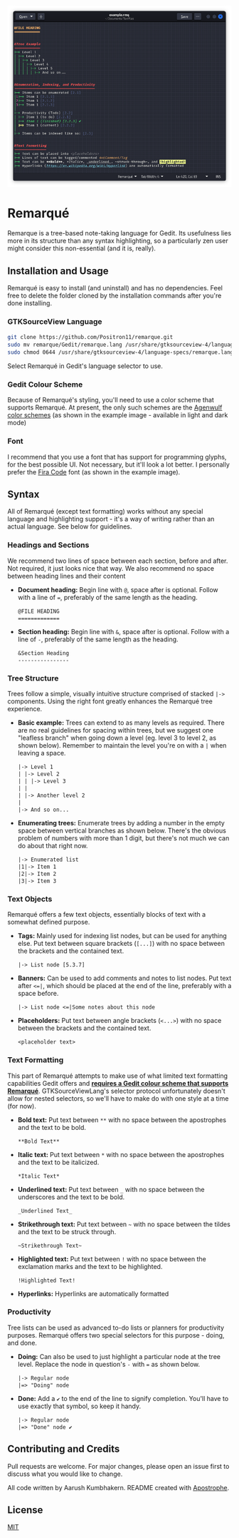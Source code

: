 <img src="example.png">

# Remarqué

Remarque is a tree-based note-taking language for Gedit. Its usefulness lies more in its structure than any syntax highlighting, so a particularly zen user might consider this non-essential (and it is, really).

## Installation and Usage

Remarqué is easy to install (and uninstall) and has no dependencies. Feel free to delete the folder cloned by the installation commands after you're done installing. 

### GTKSourceView Language

```bash
git clone https://github.com/Positron11/remarque.git
sudo mv remarque/Gedit/remarque.lang /usr/share/gtksourceview-4/language-specs/
sudo chmod 0644 /usr/share/gtksourceview-4/language-specs/remarque.lang
```

Select Remarqué in Gedit's language selector to use.

### Gedit Colour Scheme

Because of Remarqué's styling, you'll need to use a color scheme that supports Remarqué. At present, the only such schemes are the [Agenwulf color schemes](https://github.com/Positron11/agenwulf-color-scheme) (as shown in the example image - available in light and dark mode)

### Font

I recommend that you use a font that has support for programming glyphs, for the best possible UI. Not necessary, but it'll look a lot better. I personally prefer the [Fira Code](https://fonts.google.com/specimen/Fira+Code?query=fira+code) font (as shown in the example image).

## Syntax

All of Remarqué (except text formatting) works without any special language and highlighting support - it's a way of writing rather than an actual language. See below for guidelines.

### Headings and Sections

We recommend two lines of space between each section, before and after. Not required, it just looks nice that way. We also recommend no space between heading lines and their content

- **Document heading:** Begin line with ` @ `, space after is optional. Follow with a line of ` = `, preferably of the same length as the heading.

	```
	@FILE HEADING
	=============
	```

- **Section heading:** Begin line with ` & `, space after is optional. Follow with a line of ` - `, preferably of the same length as the heading.

	```
	&Section Heading
	----------------
	```

### Tree Structure

Trees follow a simple, visually intuitive structure comprised of stacked ` |-> ` components. Using the right font greatly enhances the Remarqué tree experience.

- **Basic example:** Trees can extend to as many levels as required. There are no real guidelines for spacing within trees, but we suggest one "leafless branch" when going down a level (eg. level 3 to level 2, as shown below). Remember to maintain the level you're on with a ` | ` when leaving a space.

	```
	|-> Level 1
	| |-> Level 2
	| | |-> Level 3
	| |
	| |-> Another level 2
	|
	|-> And so on...
	```

- **Enumerating trees:** Enumerate trees by adding a number in the empty space between vertical branches as shown below. There's the obvious problem of numbers with more than 1 digit, but there's not much we can do about that right now.

	```
	|-> Enumerated list
	|1|-> Item 1
	|2|-> Item 2
	|3|-> Item 3
	```

### Text Objects

Remarqué offers a few text objects, essentially blocks of text with a somewhat defined purpose.

- **Tags:** Mainly used for indexing list nodes, but can be used for anything else. Put text between square brackets (` [...] `) with no space between the brackets and the contained text.
	
	```
	|-> List node [5.3.7]
	```

- **Banners:** Can be used to add comments and notes to list nodes. Put text after ` <=| `, which should be placed at the end of the line, preferably with a space before.
	
	```
	|-> List node <=|Some notes about this node
	```

- **Placeholders:** Put text between angle brackets (` <...> `) with no space between the brackets and the contained text.
	
	```
	<placeholder text>
	```

### Text Formatting

This part of Remarqué attempts to make use of what limited text formatting capabilities Gedit offers and [**requires a Gedit colour scheme that supports Remarqué**](#gedit-colour-scheme). GTKSourceViewLang's selector protocol unfortunately doesn't allow for nested selectors, so we'll have to make do with one style at a time (for now).

- **Bold text:** Put text between ` ** ` with no space between the apostrophes and the text to be bold.
	
	```
	**Bold Text**
	```

- **Italic text:** Put text between ` * ` with no space between the apostrophes and the text to be italicized.
	
	```
	*Italic Text*
	```

- **Underlined text:** Put text between ` _ ` with no space between the underscores and the text to be bold.
	
	```
	_Underlined Text_
	```

- **Strikethrough text:** Put text between ` ~ ` with no space between the tildes and the text to be struck through.
	
	```
	~Strikethrough Text~
	```

- **Highlighted text:** Put text between ` ! ` with no space between the exclamation marks and the text to be highlighted.
	
	```
	!Highlighted Text!
	```

- **Hyperlinks:** Hyperlinks are automatically formatted

### Productivity

Tree lists can be used as advanced to-do lists or planners for productivity purposes. Remarqué offers two special selectors for this purpose - doing, and done.

- **Doing:** Can also be used to just highlight a particular node at the tree level. Replace the node in question's ` - ` with ` = ` as shown below. 
	
	```
	|-> Regular node
	|=> "Doing" node
	```

- **Done:** Add a ` ✔ ` to the end of the line to signify completion. You'll have to use exactly that symbol, so keep it handy.
	
	```
	|-> Regular node
	|=> "Done" node ✔
	```

## Contributing and Credits

Pull requests are welcome. For major changes, please open an issue first to discuss what you would like to change.

All code written by Aarush Kumbhakern. README created with [Apostrophe](https://apps.gnome.org/app/org.gnome.gitlab.somas.Apostrophe/).

## License

[MIT](https://choosealicense.com/licenses/mit/)